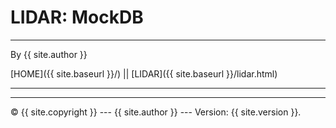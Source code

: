 # LIDAR: MockDB

----------

By {{ site.author }}

[HOME]({{ site.baseurl }}/) || [LIDAR]({{ site.baseurl }}/lidar.html) 

----------



----------

 © {{ site.copyright }} --- {{ site.author }} --- Version: {{ site.version }}.
